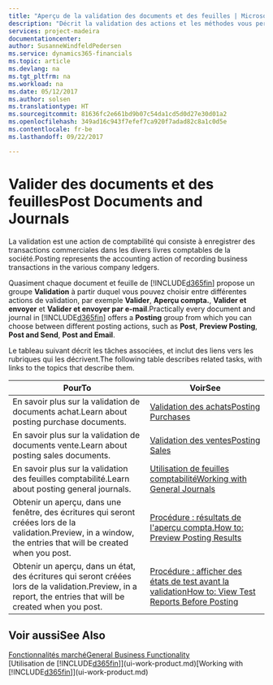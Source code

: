 ```yaml
---
title: "Aperçu de la validation des documents et des feuilles | Microsoft Docs"
description: "Décrit la validation des actions et les méthodes vous permettant de valider des documents et des feuilles."
services: project-madeira
documentationcenter: 
author: SusanneWindfeldPedersen
ms.service: dynamics365-financials
ms.topic: article
ms.devlang: na
ms.tgt_pltfrm: na
ms.workload: na
ms.date: 05/12/2017
ms.author: solsen
ms.translationtype: HT
ms.sourcegitcommit: 81636fc2e661bd9b07c54da1cd5d0d27e30d01a2
ms.openlocfilehash: 349ad16c943f7efef7ca920f7adad82c8a1c0d5e
ms.contentlocale: fr-be
ms.lasthandoff: 09/22/2017

---
```

# <a name="post-documents-and-journals"></a><span data-ttu-id="80a51-103">Valider des documents et des feuilles</span><span class="sxs-lookup"><span data-stu-id="80a51-103">Post Documents and Journals</span></span>
<span data-ttu-id="80a51-104">La validation est une action de comptabilité qui consiste à enregistrer des transactions commerciales dans les divers livres comptables de la société.</span><span class="sxs-lookup"><span data-stu-id="80a51-104">Posting represents the accounting action of recording business transactions in the various company ledgers.</span></span>

<span data-ttu-id="80a51-105">Quasiment chaque document et feuille de [!INCLUDE[d365fin](includes/d365fin_md.md)] propose un groupe **Validation** à partir duquel vous pouvez choisir entre différentes actions de validation, par exemple **Valider**, **Aperçu compta.**, **Valider et envoyer** et **Valider et envoyer par e-mail**.</span><span class="sxs-lookup"><span data-stu-id="80a51-105">Practically every document and journal in [!INCLUDE[d365fin](includes/d365fin_md.md)] offers a **Posting** group from which you can choose between different posting actions, such as **Post**, **Preview Posting**, **Post and Send**, **Post and Email**.</span></span>

<span data-ttu-id="80a51-106">Le tableau suivant décrit les tâches associées, et inclut des liens vers les rubriques qui les décrivent.</span><span class="sxs-lookup"><span data-stu-id="80a51-106">The following table describes related tasks, with links to the topics that describe them.</span></span>

| <span data-ttu-id="80a51-107">Pour</span><span class="sxs-lookup"><span data-stu-id="80a51-107">To</span></span> | <span data-ttu-id="80a51-108">Voir</span><span class="sxs-lookup"><span data-stu-id="80a51-108">See</span></span> |
| --- | --- |
| <span data-ttu-id="80a51-109">En savoir plus sur la validation de documents achat.</span><span class="sxs-lookup"><span data-stu-id="80a51-109">Learn about posting purchase documents.</span></span> |[<span data-ttu-id="80a51-110">Validation des achats</span><span class="sxs-lookup"><span data-stu-id="80a51-110">Posting Purchases</span></span>](ui-post-purchases.md) |
| <span data-ttu-id="80a51-111">En savoir plus sur la validation de documents vente.</span><span class="sxs-lookup"><span data-stu-id="80a51-111">Learn about posting sales documents.</span></span> |[<span data-ttu-id="80a51-112">Validation des ventes</span><span class="sxs-lookup"><span data-stu-id="80a51-112">Posting Sales</span></span>](ui-post-sales.md) |
| <span data-ttu-id="80a51-113">En savoir plus sur la validation des feuilles comptabilité.</span><span class="sxs-lookup"><span data-stu-id="80a51-113">Learn about posting general journals.</span></span> |[<span data-ttu-id="80a51-114">Utilisation de feuilles comptabilité</span><span class="sxs-lookup"><span data-stu-id="80a51-114">Working with General Journals</span></span>](ui-work-general-journals.md) |
| <span data-ttu-id="80a51-115">Obtenir un aperçu, dans une fenêtre, des écritures qui seront créées lors de la validation.</span><span class="sxs-lookup"><span data-stu-id="80a51-115">Preview, in a window, the entries that will be created when you post.</span></span> |[<span data-ttu-id="80a51-116">Procédure : résultats de l'aperçu compta.</span><span class="sxs-lookup"><span data-stu-id="80a51-116">How to: Preview Posting Results</span></span>](ui-how-preview-post-results.md) |
| <span data-ttu-id="80a51-117">Obtenir un aperçu, dans un état, des écritures qui seront créées lors de la validation.</span><span class="sxs-lookup"><span data-stu-id="80a51-117">Preview, in a report, the entries that will be created when you post.</span></span> |[<span data-ttu-id="80a51-118">Procédure : afficher des états de test avant la validation</span><span class="sxs-lookup"><span data-stu-id="80a51-118">How to: View Test Reports Before Posting</span></span>](ui-how-view-test-reports-posting.md) |

## <a name="see-also"></a><span data-ttu-id="80a51-119">Voir aussi</span><span class="sxs-lookup"><span data-stu-id="80a51-119">See Also</span></span>
[<span data-ttu-id="80a51-120">Fonctionnalités marché</span><span class="sxs-lookup"><span data-stu-id="80a51-120">General Business Functionality</span></span>](ui-across-business-areas.md)  
<span data-ttu-id="80a51-121">[Utilisation de [!INCLUDE[d365fin](includes/d365fin_md.md)]](ui-work-product.md)</span><span class="sxs-lookup"><span data-stu-id="80a51-121">[Working with [!INCLUDE[d365fin](includes/d365fin_md.md)]](ui-work-product.md)</span></span>


